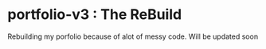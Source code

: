 # portfolio-v3 : The ReBuild

Rebuilding my porfolio because of alot of messy code. Will be updated soon

